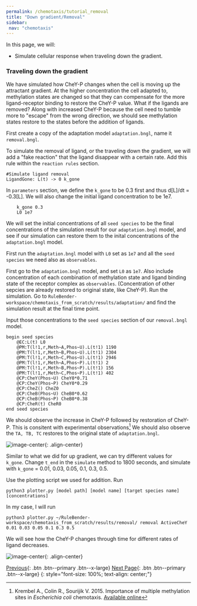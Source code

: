 ```yaml
---
permalink: /chemotaxis/tutorial_removal
title: "Down gradient/Removal"
sidebar: 
 nav: "chemotaxis"
---
```


In this page, we will:
 - Simulate cellular response when traveling down the gradient.

### Traveling down the gradient

We have simulated how CheY-P changes when the cell is moving up the attractant gradient. At the higher concentration the cell adapted to, methylation states are changed so that they can compensate for the more ligand-receptor binding to restore the CheY-P value. What if the ligands are removed? Along with increased CheY-P because the cell need to tumble more to "escape" from the wrong direction, we should see methylation states restore to the states before the addition of ligands.

First create a copy of the adaptation model `adaptation.bngl`, name it `removal.bngl`.

To simulate the removal of ligand, or the traveling down the gradient, we will add a "fake reaction" that the ligand disappear with a certain rate. Add this rule within the `reaction rules` section.

	#Simulate ligand removal
	LigandGone: L(t) -> 0 k_gone

In `parameters` section, we define the `k_gone` to be 0.3 first and thus d[L]/dt = -0.3[L]. We will also change the initial ligand concentration to be 1e7.

		k_gone 0.3
		L0 1e7

We will set the initial concentrations of all `seed species` to be the final concentrations of the simulation result for our `adaptation.bngl` model, and see if our simulation can restore them to the inital concentrations of the `adaptation.bngl` model. 

First run the `adaptation.bngl` model with `L0` set as `1e7` and all the `seed species` we need also as `observables`. 

First go to the `adaptation.bngl` model, and set `L0` as `1e7`. Also include concentration of each combination of methylation state and ligand binding state of the receptor complex as `observables`. (Concentration of other sepcies are already restored to original state, like CheY-P). Run the simulation. Go to `RuleBender-workspace/chemotaxis_from_scratch/results/adaptation/` and find the simulation result at the final time point. 

Input those concentrations to the `seed species` section of our `removal.bngl` model.

	begin seed species
		@EC:L(t) L0
		@PM:T(l!1,r,Meth~A,Phos~U).L(t!1) 1190
		@PM:T(l!1,r,Meth~B,Phos~U).L(t!1) 2304
		@PM:T(l!1,r,Meth~C,Phos~U).L(t!1) 2946
		@PM:T(l!1,r,Meth~A,Phos~P).L(t!1) 2
		@PM:T(l!1,r,Meth~B,Phos~P).L(t!1) 156
		@PM:T(l!1,r,Meth~C,Phos~P).L(t!1) 402
		@CP:CheY(Phos~U) CheY0*0.71
		@CP:CheY(Phos~P) CheY0*0.29
		@CP:CheZ() CheZ0
		@CP:CheB(Phos~U) CheB0*0.62
		@CP:CheB(Phos~P) CheB0*0.38
		@CP:CheR(t) CheR0
	end seed species

We should observe the increase in CheY-P followed by restoration of CheY-P. This is consitent with experimental observations[^1] We should also observe the `TA, TB, TC` restores to the original state of `adaptation.bngl`.

![image-center](../assets/images/chemotaxis_tutorial_removal01.png){: .align-center}

Similar to what we did for up gradient, we can try different values for `k_gone`. Change `t_end` in the `simulate` method to 1800 seconds, and simulate with `k_gone` = 0.01, 0.03, 0.05, 0.1, 0.3, 0.5.

Use the plotting script we used for addition. Run 

	python3 plotter.py [model path] [model name] [target species name] [concentrations]

In my case, I will run

	python3 plotter.py ~/RuleBender-workspace/chemotaxis_from_scratch/results/removal/ removal ActiveCheY 0.01 0.03 0.05 0.1 0.3 0.5

We will see how the CheY-P changes through time for different rates of ligand decreases. 

![image-center](../assets/images/chemotaxis_tutorial_removal02.png){: .align-center}



[^1]: Krembel A., Colin R., Sourijik V. 2015. Importance of multiple methylation sites in *Escherichia coli* chemotaxis. [Available online](https://journals.plos.org/plosone/article?id=10.1371/journal.pone.0145582)




[Previous](tutorial_gradient){: .btn .btn--primary .btn--x-large} [Next Page](home){: .btn .btn--primary .btn--x-large}
{: style="font-size: 100%; text-align: center;"}



